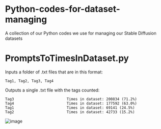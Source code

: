 # Python-codes-for-dataset-managing
A collection of our Python codes we use for managing our Stable Diffusion datasets
# PromptsToTimesInDataset.py
Inputs a folder of .txt files that are in this format:
```
Tag1, Tag2, Tag3, Tag4
```

Outputs a single .txt file with the tags counted:
```
Tag3                        Times in dataset: 200834 (71.2%)
Tag4                        Times in dataset: 177592 (63.0%)
Tag1                        Times in dataset: 69141 (24.5%)
Tag2                        Times in dataset: 42733 (15.2%)
```

![image](https://github.com/Myne-Factory/Python-codes-for-dataset-managing/assets/48849652/3d44ccf1-b3bd-461f-853c-ad285e02c5b7)
